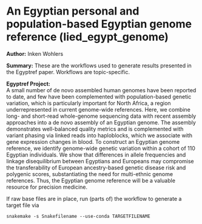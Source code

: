 # An Egyptian personal and population-based Egyptian genome reference (lied\_egypt\_genome)  

**Author:** Inken Wohlers  

**Summary:** These are the workflows used to generate results presented in the Egyptref paper. Workflows are topic-specific.  

**Egyptref Project:**  
A small number of de novo assembled human genomes have been reported to date, and few have been complemented with population-based genetic variation, which is particularly important for North Africa, a region underrepresented in current genome-wide references. Here, we combine long- and short-read whole-genome sequencing data with recent assembly approaches into a de novo assembly of an Egyptian genome. The assembly demonstrates well-balanced quality metrics and is complemented with variant phasing via linked reads into haploblocks, which we associate with gene expression changes in blood. To construct an Egyptian genome reference, we identify genome-wide genetic variation within a cohort of 110 Egyptian individuals. We show that differences in allele frequencies and linkage disequilibrium between Egyptians and Europeans may compromise the transferability of European ancestry-based genetic disease risk and polygenic scores, substantiating the need for multi-ethnic genome references. Thus, the Egyptian genome reference will be a valuable resource for precision medicine.  

If raw base files are in place, run (parts of) the workflow to generate a target file via  
```
snakemake -s Snakefilename --use-conda TARGETFILENAME  
```  
